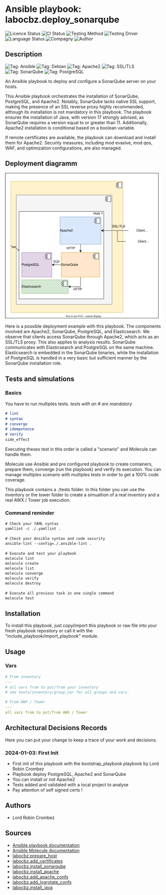 # Ansible playbook: labocbz.deploy_sonarqube

![Licence Status](https://img.shields.io/badge/licence-MIT-brightgreen)
![CI Status](https://img.shields.io/badge/CI-success-brightgreen)
![Testing Method](https://img.shields.io/badge/Testing%20Method-Ansible%20Molecule-blueviolet)
![Testing Driver](https://img.shields.io/badge/Testing%20Driver-docker-blueviolet)
![Language Status](https://img.shields.io/badge/language-Ansible-red)
![Compagny](https://img.shields.io/badge/Compagny-Labo--CBZ-blue)
![Author](https://img.shields.io/badge/Author-Lord%20Robin%20Crombez-blue)

## Description

![Tag: Ansible](https://img.shields.io/badge/Tech-Ansible-orange)
![Tag: Debian](https://img.shields.io/badge/Tech-Debian-orange)
![Tag: Apache2](https://img.shields.io/badge/Tech-Apache2-orange)
![Tag: SSL/TLS](https://img.shields.io/badge/Tech-SSL%2FTLS-orange)
![Tag: SonarQube](https://img.shields.io/badge/Tech-SonarQube-orange)
![Tag: PostgreSQL](https://img.shields.io/badge/Tech-PostgreSQL-orange)

An Ansible playbook to deploy and configure a SonarQube server on your hosts.

This Ansible playbook orchestrates the installation of SonarQube, PostgreSQL, and Apache2. Notably, SonarQube lacks native SSL support, making the presence of an SSL reverse proxy highly recommended, although its installation is not mandatory in this playbook. The playbook ensures the installation of Java, with version 17 strongly advised, as SonarQube requires a version equal to or greater than 11. Additionally, Apache2 installation is conditional based on a boolean variable.

If remote certificates are available, the playbook can download and install them for Apache2. Security measures, including mod evasive, mod qos, WAF, and optimization configurations, are also managed.

## Deployment diagramm

![](./assets/Ansible-Role-Labocbz-Install-SonarQube.drawio.svg)

Here is a possible deployment example with this playbook. The components involved are Apache2, SonarQube, PostgreSQL, and Elasticsearch. We observe that clients access SonarQube through Apache2, which acts as an SSL/TLS proxy. This also applies to analysis results. SonarQube communicates with Elasticsearch and PostgreSQL on the same machine. Elasticsearch is embedded in the SonarQube binaries, while the installation of PostgreSQL is handled in a very basic but sufficient manner by the SonarQube installation role.

## Tests and simulations

### Basics

You have to run multiples tests. *tests with an # are mandatory*

```MARKDOWN
# lint
# syntax
# converge
# idempotence
# verify
side_effect
```

Executing theses test in this order is called a "scenario" and Molecule can handle them.

Molecule use Ansible and pre configured playbook to create containers, prepare them, converge (run the playbook) and verify its execution.
You can manage multiples scenario with multiples tests in order to get a 100% code coverage.

This playbook contains a ./tests folder. In this folder you can use the inventory or the tower folder to create a simualtion of a real inventory and a real AWX / Tower job execution.

### Command reminder

```SHELL
# Check your YAML syntax
yamllint -c ./.yamllint .

# Check your Ansible syntax and code security
ansible-lint --config=./.ansible-lint .

# Execute and test your playbook
molecule lint
molecule create
molecule list
molecule converge
molecule verify
molecule destroy

# Execute all previous task in one single command
molecule test
```

## Installation

To install this playbook, just copy/import this playbook or raw file into your fresh playbook repository or call it with the "include_playbook/import_playbook" module.

## Usage

### Vars

```YAML
# From inventory
---
# all vars from to put/from your inventory
# see tests/inventory/group_var for all groups and vars.
```

```YAML
# From AWX / Tower
---
all vars from to put/from AWX / Tower
```

## Architectural Decisions Records

Here you can put your change to keep a trace of your work and decisions.

### 2024-01-03: First Init

* First init of this playbook with the bootstrap_playbook playbook by Lord Robin Crombez
* Playbook deploy PostgreSQL, Apache2 and SonarQube
* You can install or not Apache2
* Tests added and validated with a local project to analyse
* Pay attention of self signed certs !

## Authors

* Lord Robin Crombez

## Sources

* [Ansible playbook documentation](https://docs.ansible.com/ansible/latest/playbook_guide/playbooks_reuse_playbooks.html)
* [Ansible Molecule documentation](https://molecule.readthedocs.io/)
* [labocbz.prepare_host](https://github.com/CBZ-D-velop/Ansible-Role-Labocbz-Prepare-Host.git)
* [labocbz.add_certificates](https://github.com/CBZ-D-velop/Ansible-Role-Labocbz-Add-Certificates.git)
* [labocbz.install_sonarqube](https://github.com/CBZ-D-velop/Ansible-Role-Labocbz-Install-SonarQube.git)
* [labocbz.install_apache](https://github.com/CBZ-D-velop/Ansible-Role-Labocbz-Install-Apache.git)
* [labocbz.add_apache_confs](https://github.com/CBZ-D-velop/Ansible-Role-Labocbz-Add-Apache-Confs.git)
* [labocbz.add_logrotate_confs](https://github.com/CBZ-D-velop/Ansible-Role-Labocbz-Add-Logrotate-Confs.git)
* [labocbz.install_java](https://github.com/CBZ-D-velop/Ansible-Role-Labocbz-Install-Java.git)
